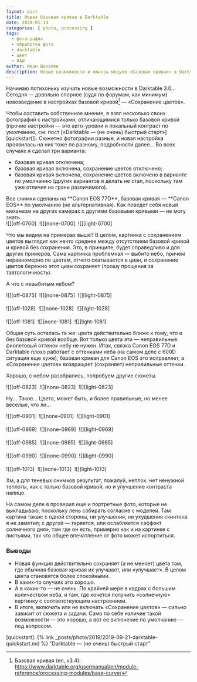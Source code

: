 ```yaml
---
layout: post
title: Новая базовая кривая в Darktable
date: 2020-01-14
categories: [ photo, processing ]
tags:
  - фотография
  - обработка фото
  - darktable
  - цвет
  - RAW
author: Иван Шихалев
description: Новые возможности и нюансы модуля «Базовая кривая» в Darktable 3.0
---
```

Начинаю потихоньку изучать новые возможности в Darktable 3.0... Сегодня — довольно спорное (судя по форумам,
как минимум) нововведение в настройках базовой кривой[^basecurve] — «Сохранение цветов».

Чтобы составить собственное мнение, я взял несколько своих фотографий с настройками, отличающимися только
базовой кривой (прочие настройки — это авто-уровни и локальный контраст по умолчанию, см. пост [«Darktable —
(не очень) быстрый старт»][quickstart]). Сюжетно фотографии разные, и новая настройка проявилась на них тоже
по разному, подробности далее... Во всех случаях я сделал три варианта:

* базовая кривая отключена;
* базовая кривая включена, сохранение цветов отключено;
* базовая кривая включена, сохранение цветов включено в варианте по умолчанию (других вариантов я делать
  не стал, поскольку там уже отличия на грани различимого).

<div class="note">
Все снимки сделаны на **Canon EOS 77D**, базовая кривая — **Canon EOS** по умолчанию (не альтернативная). Как поведет
себя новый механизм на других камерах с другими базовыми кривыми — не могу знать.
</div>

<div class="center-box" style="width: 640px; border: 0px;">
![][off-0700]  ![][none-0700]  ![][light-0700]
</div>

<!--more-->

Что мы видим на примерах выше? В целом, картинка с сохранением цветов выглядит как нечто среднее между отсутствием
базовой кривой и кривой без сохранения. Это, в принципе, будет справедливо и для других примеров. Сама картинка
проблемная — выбито небо, причем неравномерно по цветам, отчего скатывается в циан, и сохранение цветов бережно
этот циан сохраняет (прошу прощения за тавтологичность).

А что с невыбитым небом?

<div class="center-box" style="width: 640px; border: 0px;">
![][off-0875]  ![][none-0875]  ![][light-0875]
<p style="font-size: 6px"> </p>
![][off-1028]  ![][none-1028]  ![][light-1028]
<p style="font-size: 6px"> </p>
![][off-1081]  ![][none-1081]  ![][light-1081]
</div>

Общая суть осталась та же: цвета действительно ближе к тому, что и без базовой кривой вообще. Вот только цвета
эти — неправильные: фиолетовый оттенок небу не нужен. Итак, связка Canon EOS 77D и Darktable плохо работает
с оттенками неба (на самом деле с 600D ситуация еще хуже), базовая кривая для Canon EOS это исправляет,
а «Сохранение цветов» возвращает (сохраняет) неправильные оттенки.

Хорошо, с небом разобрались, попробуем другие сюжеты.

<div class="center-box" style="width: 640px; border: 0px;">
![][off-0823]  ![][none-0823]  ![][light-0823]
</div>

Ну... Такое... Цвета, может быть, и более правильные, но менее веселые, что ли...

<div class="center-box" style="width: 640px; border: 0px;">
![][off-0901]  ![][none-0901]  ![][light-0901]
<p style="font-size: 6px"> </p>
![][off-0969]  ![][none-0969]  ![][light-0969]
<p style="font-size: 6px"> </p>
![][off-0985]  ![][none-0985]  ![][light-0985]
<p style="font-size: 6px"> </p>
![][off-0990]  ![][none-0990]  ![][light-0990]
<p style="font-size: 6px"> </p>
![][off-1013]  ![][none-1013]  ![][light-1013]
</div>

Хм, а для теневых снимков результат, пожалуй, неплох: нет ненужной теплоты, как с только базовой кривой,
но и улучшение контраста налицо.

На самом деле я проверил еще и портретные фото, которые не выкладываю, поскольку лень собирать согласие
с моделей. Там картина такая: с одной стороны, ни улучшения, ни ухудшения скинтона я не заметил;
с другой — теряется, или ослабляется «эффект солнечного дня», там где он есть, примерно как и на картинке
с листьями, так что общее впечатление от фото может испортиться.

### Выводы

* Новая функция действительно сохраняет (а не меняет) цвета там, где обычная базовая кривая их улучшает,
  или «улучшает». В целом цвета становятся более спокойными.
* В каких-то случаях это хорошо.
* А в каких-то — не очень. По крайней мере в кадрах с большим количеством неба, и там, где хочется получить
  «солнечную» картинку с соответствующим настроением.
* В итоге, включать или не включать «Сохранение цветов» — сильно зависит от сюжета и задачи. Само по себе
  наличие такой возможности — это хорошо, а вот ее включение по умолчанию — под вопросом.

[^basecurve]: Базовая кривая (en, v3.4): <https://www.darktable.org/usermanual/en/module-reference/processing-modules/base-curve/>


[off-0700]: /assets/img/2020-01/nbc/off-IMG_0700.jpg
[none-0700]: /assets/img/2020-01/nbc/none-IMG_0700.jpg
[light-0700]: /assets/img/2020-01/nbc/light-IMG_0700.jpg
[off-0875]: /assets/img/2020-01/nbc/off-IMG_0875.jpg
[none-0875]: /assets/img/2020-01/nbc/none-IMG_0875.jpg
[light-0875]: /assets/img/2020-01/nbc/light-IMG_0875.jpg
[off-1028]: /assets/img/2020-01/nbc/off-IMG_1028.jpg
[none-1028]: /assets/img/2020-01/nbc/none-IMG_1028.jpg
[light-1028]: /assets/img/2020-01/nbc/light-IMG_1028.jpg
[off-1081]: /assets/img/2020-01/nbc/off-IMG_1081.jpg
[none-1081]: /assets/img/2020-01/nbc/none-IMG_1081.jpg
[light-1081]: /assets/img/2020-01/nbc/light-IMG_1081.jpg
[off-0823]: /assets/img/2020-01/nbc/off-IMG_0823.jpg
[none-0823]: /assets/img/2020-01/nbc/none-IMG_0823.jpg
[light-0823]: /assets/img/2020-01/nbc/light-IMG_0823.jpg

[off-0901]: /assets/img/2020-01/nbc/off-IMG_0901.jpg
[none-0901]: /assets/img/2020-01/nbc/none-IMG_0901.jpg
[light-0901]: /assets/img/2020-01/nbc/light-IMG_0901.jpg
[off-0969]: /assets/img/2020-01/nbc/off-IMG_0969.jpg
[none-0969]: /assets/img/2020-01/nbc/none-IMG_0969.jpg
[light-0969]: /assets/img/2020-01/nbc/light-IMG_0969.jpg
[off-0985]: /assets/img/2020-01/nbc/off-IMG_0985.jpg
[none-0985]: /assets/img/2020-01/nbc/none-IMG_0985.jpg
[light-0985]: /assets/img/2020-01/nbc/light-IMG_0985.jpg
[off-0990]: /assets/img/2020-01/nbc/off-IMG_0990.jpg
[none-0990]: /assets/img/2020-01/nbc/none-IMG_0990.jpg
[light-0990]: /assets/img/2020-01/nbc/light-IMG_0990.jpg
[off-1013]: /assets/img/2020-01/nbc/off-IMG_1013.jpg
[none-1013]: /assets/img/2020-01/nbc/none-IMG_1013.jpg
[light-1013]: /assets/img/2020-01/nbc/light-IMG_1013.jpg


[quickstart]: {% link _posts/photo/2019/2019-09-21-darktable-quickstart.md %} "Darktable — (не очень) быстрый старт"
